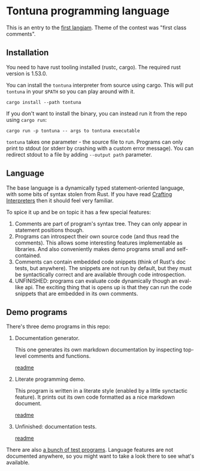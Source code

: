 # Tontuna programming language

This is an entry to the [first langjam](https://github.com/langjam/jam0001).
Theme of the contest was "first class comments".


## Installation

You need to have rust tooling installed (rustc, cargo). The required rust
version is 1.53.0.

You can install the `tontuna` interpreter from source using cargo. This will put
`tontuna` in your `$PATH` so you can play around with it.

```
cargo install --path tontuna
```

If you don't want to install the binary, you can instead run it from the repo
using `cargo run`:

```
cargo run -p tontuna -- args to tontuna executable
```

`tontuna` takes one parameter - the source file to run. Programs can only print
to stdout (or stderr by crashing with a custom error message). You can redirect
stdout to a file by adding `--output path` parameter.


## Language

The base language is a dynamically typed statement-oriented language, with some
bits of syntax stolen from Rust. If you have read
[Crafting Interpreters](https://craftinginterpreters.com/) then it should feel
very familiar.

To spice it up and be on topic it has a few special features:

1. Comments are part of program's syntax tree. They can only appear in statement
positions though.
2. Programs can introspect their own source code (and thus read the comments).
This allows some interesting features implementable as libraries. And also
conveniently makes demo programs small and self-contained.
3. Comments can contain embedded code snippets (think of Rust's doc tests, but
anywhere). The snippets are not run by default, but they must be syntactically
correct and are available through code introspection.
4. UNFINISHED: programs can evaluate code dynamically though an eval-like api.
The exciting thing that is opens up is that they can run the code snippets that
are embedded in its own comments.


## Demo programs

There's three demo programs in this repo:

1. Documentation generator.

    This one generates its own markdown documentation by inspecting top-level
    comments and functions.

    [readme](./programs/doc-gen/README.md)

2. Literate programming demo.

    This program is written in a literate style (enabled by a little synctactic
    feature). It prints out its own code formatted as a nice markdown document.

    [readme](./programs/literate/README.md)

3. Unfinished: documentation tests.

    [readme](./programs/doc-test/README.md)

There are also [a bunch of test programs](./programs/test-cases). Language
features are not documented anywhere, so you might want to take a look there to
see what's available.

